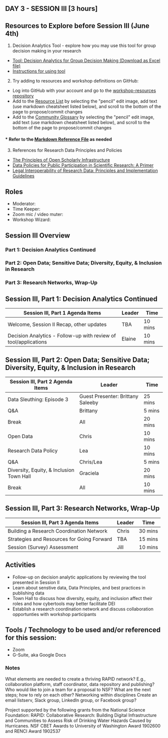 ## DAY 3 - SESSION III [3 hours]

## Resources to Explore before Session III (June 4th)
1. Decision Analytics Tool - explore how you may use this tool for group decision making in your research
* [Tool: Decision Analytics for Group Decision Making (Download as Excel file)](https://drive.google.com/file/d/1ggmat9ZCjLia6oV9oREXvs9jMIdoHghf/view?usp=sharing)
* [Instructions for using tool](https://docs.google.com/presentation/d/1UaIndG1n4_Rg4PuziA8Cp3yRgA15Jr--HqiWLIY6Go0/edit?usp=sharing)
2. Try adding to resources and workshop definitions on GitHub:
* Log into GitHub with your account and go to the [workshop-resources repository](https://github.com/rapid-research/workshop-resources)
* Add to the [Resource List](https://github.com/rapid-research/workshop-resources/blob/main/resource_list.md) by selecting the "pencil" edit image, add text (use markdown cheatsheet listed below), and scroll to the bottom of the page to propose/commit changes
* Add to the [Community Glossary](https://github.com/rapid-research/workshop-resources/blob/main/community_glossary.md) by selecting the "pencil" edit image, add text (use markdown cheatsheet listed below), and scroll to the bottom of the page to propose/commit changes
#### * Refer to the [Markdown Reference File](https://guides.github.com/features/mastering-markdown/) as needed
3. References for Research Data Principles and Policies
* [The Principles of Open Scholarly Infrastructure](http://openscholarlyinfrastructure.org/)
* [Data Policies for Public Participation in Scientific Research: A Primer](https://old.dataone.org/sites/all/documents/DataPolicyGuide.pdf)
* [Legal Interoperability of Research Data: Principles and Implementation Guidelines](http://www.codata.org/uploads/Legal%20Interoperability%20Principles%20and%20Implementation%20Guidelines_Final2.pdf)

## Roles
* Moderator:
* Time Keeper:
* Zoom mic / video muter:
* Workshop Wizard: 

## Session III Overview
### Part 1: Decision Analytics Continued
### Part 2: Open Data; Sensitive Data; Diversity, Equity, & Inclusion in Research
### Part 3: Research Networks, Wrap-Up

## Session III, Part 1: Decision Analytics Continued

Session III, Part 1 Agenda Items | Leader | Time 
---------------------------------------- | --------------- | ------- 
Welcome, Session II Recap, other updates | TBA | 10 mins
Decision Analytics - Follow-up with review of tool/applications | Elaine | 10 mins

## Session III, Part 2: Open Data; Sensitive Data; Diversity, Equity, & Inclusion in Research

Session III, Part 2 Agenda Items | Leader | Time 
---------------------------------------- | --------------- | -------  
Data Sleuthing: Episode 3 | Guest Presenter: Brittany Saleeby | 25 mins
Q&A | Brittany | 5 mins
Break | All | 20 mins
Open Data | Chris | 10 mins
Research Data Policy | Lea | 10 mins
Q&A | Chris/Lea | 5 mins
Diversity, Equity, & Inclusion Town Hall | Graciela | 20 mins
Break | All | 10 mins 

## Session III, Part 3: Research Networks, Wrap-Up

Session III, Part 3 Agenda Items | Leader | Time 
---------------------------------------- | --------------- | -------  
Building a Research Coordination Network | Chris | 30 mins
Strategies and Resources for Going Forward | TBA | 15 mins
Session (Survey) Assessment | Jill | 10 mins

## Activities
* Follow-up on decision analytic applications by reviewing the tool presented in Session II
* Learn about senstive data, Data Principles, and best practices in publishing data
* Town Hall to discuss how diversity, equity, and inclusion affect their roles and how cybertools may better facilitate DEI
* Establish a research coordination network and discuss collaboration opportunties with workshop participants

## Tools / Technology to be used and/or referenced for this session:
* Zoom
* G-Suite, aka Google Docs

### Notes 
What elements are needed to create a thriving RAPID network? 
E.g., collaboration platform, staff coordinator, data repository and publishing?
Who would like to join a team for a proposal to NSF?
What are the next steps; how to rely on each other?
Networking within disciplines
Create an email listserv, Slack group, LinkedIn group, or Facebook group?


Project supported by the following grants from the National Science Foundation: RAPID: Collaborative Research: Building Digital Infrastructure and Communities to Assess Risk of Drinking Water Hazards Caused by Hurricanes. NSF CBET Awards to University of Washington Award 1902600 and RENCI Award 1902537
